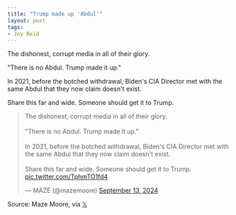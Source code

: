 ```yaml
---
title: "Trump made up 'Abdul'"
layout: post
tags:
- Joy Reid
---
```


The dishonest, corrupt media in all of their glory.

"There is no Abdul. Trump made it up."

In 2021, before the botched withdrawal, Biden's CIA Director met with the same Abdul that they now claim doesn't exist.

Share this far and wide. Someone should get it to Trump.

<blockquote class="twitter-tweet"><p lang="en" dir="ltr">The dishonest, corrupt media in all of their glory.<br><br>&quot;There is no Abdul. Trump made it up.&quot;<br><br>In 2021, before the botched withdrawal, Biden&#39;s CIA Director met with the same Abdul that they now claim doesn&#39;t exist.<br><br>Share this far and wide. Someone should get it to Trump. <a href="https://t.co/TphmTO1fd4">pic.twitter.com/TphmTO1fd4</a></p>&mdash; MAZE (@mazemoore) <a href="https://twitter.com/mazemoore/status/1834607164943433759?ref_src=twsrc%5Etfw">September 13, 2024</a></blockquote> <script async src="https://platform.twitter.com/widgets.js" charset="utf-8"></script>

Source: Maze Moore, via [𝕏](https://x.com)
